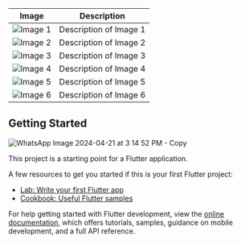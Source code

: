 | Image | Description |
| ----- | ----------- |
| ![Image 1](new_link_to_resized_image_1) | Description of Image 1 |
| ![Image 2](new_link_to_resized_image_2) | Description of Image 2 |
| ![Image 3](new_link_to_resized_image_3) | Description of Image 3 |
| ![Image 4](new_link_to_resized_image_4) | Description of Image 4 |
| ![Image 5](new_link_to_resized_image_5) | Description of Image 5 |
| ![Image 6](new_link_to_resized_image_6) | Description of Image 6 |


## Getting Started
![WhatsApp Image 2024-04-21 at 3 14 52 PM - Copy](https://github.com/shahzaibkamal/Table_Generator_App_Project/assets/161307227/c6af930d-fa59-4681-8dce-9879fa35791b)

This project is a starting point for a Flutter application.

A few resources to get you started if this is your first Flutter project:

- [Lab: Write your first Flutter app](https://docs.flutter.dev/get-started/codelab)
- [Cookbook: Useful Flutter samples](https://docs.flutter.dev/cookbook)

For help getting started with Flutter development, view the
[online documentation](https://docs.flutter.dev/), which offers tutorials,
samples, guidance on mobile development, and a full API reference.
